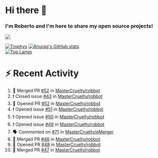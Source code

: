 # Hi there 👋
### I'm Roberto and I'm here to share my open source projects!

<img src="https://komarev.com/ghpvc/?username=mastercruelty&label=Profile views&color=0e75b6"><br>

[![Trophys](https://github-profile-trophy.vercel.app/?username=mastercruelty)](https://github.com/ryo-ma/github-profile-trophy)
[![Anurag's GitHub stats](https://github-readme-stats.vercel.app/api?username=mastercruelty&show_icons=true&theme=tokyonight)](https://github.com/anuraghazra/github-readme-stats)<br>
[![Top Langs](https://github-readme-stats.vercel.app/api/top-langs/?username=mastercruelty&exclude_repo=Alarm-project&langs_count=6&layout=compact&theme=tokyonight)](https://github.com/anuraghazra/github-readme-stats)

# :zap: Recent Activity
<!--START_SECTION:activity-->
1. 🎉 Merged PR [#52](https://github.com/MasterCruelty/robbot/pull/52) in [MasterCruelty/robbot](https://github.com/MasterCruelty/robbot)
2. ❗️ Closed issue [#43](https://github.com/MasterCruelty/robbot/issues/43) in [MasterCruelty/robbot](https://github.com/MasterCruelty/robbot)
3. 💪 Opened PR [#52](https://github.com/MasterCruelty/robbot/pull/52) in [MasterCruelty/robbot](https://github.com/MasterCruelty/robbot)
4. ❗️ Opened issue [#51](https://github.com/MasterCruelty/robbot/issues/51) in [MasterCruelty/robbot](https://github.com/MasterCruelty/robbot)
5. ❗️ Opened issue [#50](https://github.com/MasterCruelty/robbot/issues/50) in [MasterCruelty/robbot](https://github.com/MasterCruelty/robbot)
6. ❗️ Opened issue [#49](https://github.com/MasterCruelty/robbot/issues/49) in [MasterCruelty/robbot](https://github.com/MasterCruelty/robbot)
7. 🗣 Commented on [#71](https://github.com/MasterCruelty/eMerger/issues/71) in [MasterCruelty/eMerger](https://github.com/MasterCruelty/eMerger)
8. 🎉 Merged PR [#48](https://github.com/MasterCruelty/robbot/pull/48) in [MasterCruelty/robbot](https://github.com/MasterCruelty/robbot)
9. 💪 Opened PR [#48](https://github.com/MasterCruelty/robbot/pull/48) in [MasterCruelty/robbot](https://github.com/MasterCruelty/robbot)
10. 🎉 Merged PR [#47](https://github.com/MasterCruelty/robbot/pull/47) in [MasterCruelty/robbot](https://github.com/MasterCruelty/robbot)
<!--END_SECTION:activity-->
